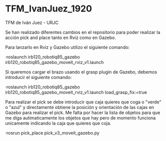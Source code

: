 # TFM_IvanJuez_1920
TFM de Iván Juez - URJC

Se han realizado diferentes cambios en el repositorio para poder realizar la acción pick and place tanto en Rviz como en Gazebo.

Para lanzarlo en Rviz y Gazebo utilizo el siguiente comando:

·roslaunch irb120_robotiq85_gazebo irb120_robotiq85_gazebo_moveit_rviz_v1.launch 

Si queremos cargar el brazo usando el grasp plugin de Gazebo, debemos introducir el siguiente comando:

·roslaunch irb120_robotiq85_gazebo irb120_robotiq85_gazebo_moveit_rviz_v1.launch load_grasp_fix:=true


Para realizar el pick se debe introducir que caja quieres que coga o "verde" o "azul" y directamente obtiene la posición y orientación de las cajas en Gazebo para realizar el pick. Me falta por hacer la lista de objetos para que me diga autimaticamente los objetos que hay pero de momento funciona unicamente indicando la caja que quieres que coja.

·rosrun pick_place pick_v3_moveit_gazebo.py


